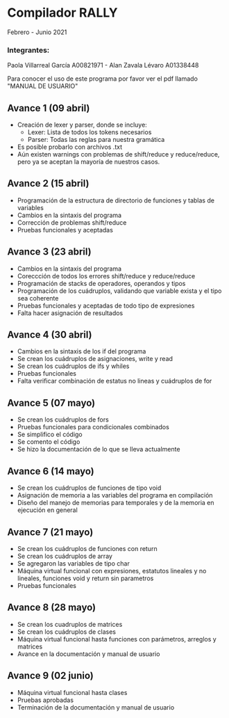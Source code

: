 # Compilador RALLY

Febrero - Junio 2021

### Integrantes: 
Paola Villarreal García A00821971 -
Alan Zavala Lévaro A01338448

Para conocer el uso de este programa por favor ver el pdf llamado "MANUAL DE USUARIO"

## Avance 1 (09 abril)
* Creación de lexer y parser, donde se incluye:
    - Lexer: Lista de todos los tokens necesarios
    - Parser: Todas las reglas para nuestra gramática
* Es posible probarlo con archivos .txt
* Aún existen warnings con problemas de shift/reduce y reduce/reduce, pero ya se aceptan la mayoría de nuestros casos. 

## Avance 2 (15 abril)
* Programación de la estructura de directorio de funciones y tablas de variables
* Cambios en la sintaxis del programa
* Corrección de problemas shift/reduce
* Pruebas funcionales y aceptadas

## Avance 3 (23 abril)
* Cambios en la sintaxis del programa
* Coreccción de todos los errores shift/reduce y reduce/reduce
* Programación de stacks de operadores, operandos y tipos
* Programación de los cuádruplos, validando que variable exista y el tipo sea coherente
* Pruebas funcionales y aceptadas de todo tipo de expresiones
* Falta hacer asignación de resultados

## Avance 4 (30 abril)
* Cambios en la sintaxis de los if del programa
* Se crean los cuádruplos de asignaciones, write y read
* Se crean los cuádruplos de ifs y whiles
* Pruebas funcionales
* Falta verificar combinación de estatus no lineas y cuádruplos de for

## Avance 5 (07 mayo)
* Se crean los cuádruplos de fors
* Pruebas funcionales para condicionales combinados
* Se simplifico el código
* Se comento el código
* Se hizo la documentación de lo que se lleva actualmente

## Avance 6 (14 mayo)
*  Se crean los cuádruplos de funciones de tipo void 
*  Asignación de memoria a las variables del programa en compilación
*  Diseño del manejo de memorias para temporales y de la memoria en ejecución en general

## Avance 7 (21 mayo)
* Se crean los cuádruplos de funciones con return
* Se crean los cuádruplos de array
* Se agregaron las variables de tipo char
* Máquina virtual funcional con expresiones, estatutos lineales y no lineales, funciones void y return sin parametros
* Pruebas funcionales

## Avance 8 (28 mayo)
* Se crean los cuadruplos de matrices
* Se crean los cuádruplos de clases
* Máquina virtual funcional hasta funciones con parámetros, arreglos y matrices
* Avance en la documentación y manual de usuario 

## Avance 9 (02 junio)
* Máquina virtual funcional hasta clases
* Pruebas aprobadas
* Terminación de la documentación y manual de usuario 
